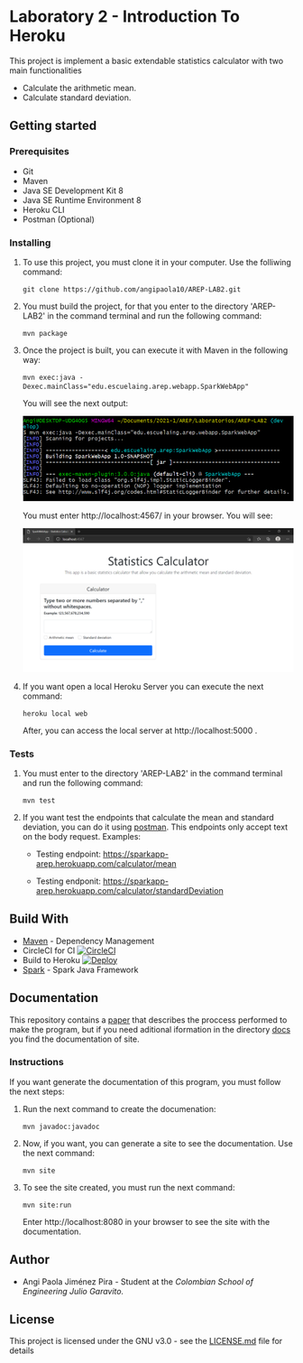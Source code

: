# Laboratory 2 - Introduction To Heroku

This project is implement a basic extendable statistics calculator with two main functionalities
* Calculate the arithmetic mean.
* Calculate standard deviation.

## Getting started
### Prerequisites
* Git
* Maven
* Java SE Development Kit 8
* Java SE Runtime Environment 8
* Heroku CLI
* Postman (Optional)

### Installing
1. To use this project, you must clone it in your computer. Use the folliwing command:

       git clone https://github.com/angipaola10/AREP-LAB2.git

2. You must build the project, for that you enter to the directory 'AREP-LAB2' in the command terminal and run the following command:

       mvn package

3.  Once the project is built, you can execute it with Maven in the following way:

        mvn exec:java -Dexec.mainClass="edu.escuelaing.arep.webapp.SparkWebApp"
        
    You will see the next output:
    
    ![output](img/output1.png)
    
    You must enter http://localhost:4567/ in your browser. You will see:
    
    ![view](img/view.png)
    
4. If you want open a local Heroku Server you can execute the next command:

       heroku local web
       
    After, you can access the local server at http://localhost:5000 .

### Tests
1. You must enter to the directory 'AREP-LAB2' in the command terminal and run the following command:

       mvn test
    
2. If you want test the endpoints that calculate the mean and standard deviation, you can do it using [postman](https://www.postman.com/). This endpoints only accept text on the body request. Examples:

    * Testing endpoint: https://sparkapp-arep.herokuapp.com/calculator/mean
    
    * Testing endponit: https://sparkapp-arep.herokuapp.com/calculator/standardDeviation
    

## Build With
* [Maven](https://maven.apache.org/) - Dependency Management
* CircleCI for CI 
  [![CircleCI](https://circleci.com/gh/angipaola10/AREP-LAB2.svg?style=svg)](https://circleci.com/gh/angipaola10/AREP-LAB2)
* Build to Heroku
    [![Deploy](https://www.herokucdn.com/deploy/button.svg)](https://sparkapp-arep.herokuapp.com/)
* [Spark](http://sparkjava.com/) - Spark Java Framework

## Documentation
This repository contains a [paper](/Document.pdf) that describes the proccess performed to make the program, but if you need aditional iformation in the directory [docs](/docs) you find the documentation of site. 

### Instructions 
If you want generate the documentation of this program, you must follow the next steps:
1. Run the next command to create the documenation:

       mvn javadoc:javadoc
       
2. Now, if you want, you can generate a site to see the documentation. Use the next command: 

       mvn site
       
3. To see the site created, you must run the next command:

       mvn site:run
       
    Enter http://localhost:8080 in your browser to see the site with the documentation.

## Author
* Angi Paola Jiménez Pira - Student at the *Colombian School of Engineering Julio Garavito.*

## License
This project is licensed under the GNU v3.0 - see the [LICENSE.md](LICENSE.md) file for details

    